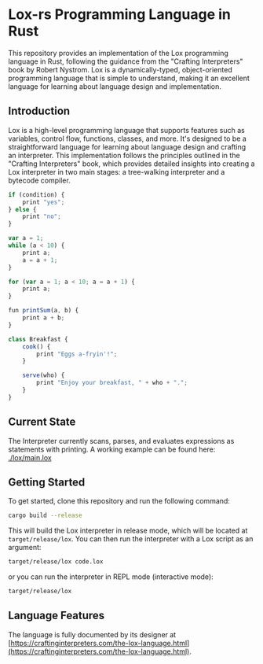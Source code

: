 # Lox-rs Programming Language in Rust

This repository provides an implementation of the Lox programming language in Rust, following the guidance from the "Crafting Interpreters" book by Robert Nystrom. Lox is a dynamically-typed, object-oriented programming language that is simple to understand, making it an excellent language for learning about language design and implementation.

## Introduction

Lox is a high-level programming language that supports features such as variables, control flow, functions, classes, and more. It's designed to be a straightforward language for learning about language design and crafting an interpreter. This implementation follows the principles outlined in the "Crafting Interpreters" book, which provides detailed insights into creating a Lox interpreter in two main stages: a tree-walking interpreter and a bytecode compiler.

```js
if (condition) {
    print "yes";
} else {
    print "no";
}

var a = 1;
while (a < 10) {
    print a;
    a = a + 1;
}

for (var a = 1; a < 10; a = a + 1) {
    print a;
}

fun printSum(a, b) {
    print a + b;
}

class Breakfast {
    cook() {
        print "Eggs a-fryin'!";
    }

    serve(who) {
        print "Enjoy your breakfast, " + who + ".";
    }
}
```
## Current State

The Interpreter currently scans, parses, and evaluates expressions as statements with printing. A working example can 
be found here: [./lox/main.lox](./lox/main.lox)

## Getting Started

To get started, clone this repository and run the following command:

```bash
cargo build --release
```

This will build the Lox interpreter in release mode, which will be located at `target/release/lox`. You can then run the interpreter with a Lox script as an argument:

```bash
target/release/lox code.lox
```

or you can run the interpreter in REPL mode (interactive mode):

```bash
target/release/lox
```

## Language Features

The language is fully documented by its designer at [https://craftinginterpreters.com/the-lox-language.html](https://craftinginterpreters.com/the-lox-language.html).
